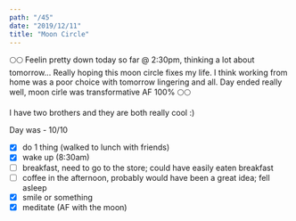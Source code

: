 ```yaml
---
path: "/45"
date: "2019/12/11"
title: "Moon Circle"
---
```


🌕🌕 Feelin pretty down today so far @ 2:30pm, thinking a lot about tomorrow... Really hoping this moon circle fixes my life. I think working from home was a poor choice with tomorrow lingering and all. Day ended really well, moon cirle was transformative AF 100% 🌕🌕

I have two brothers and they are both really cool :)

Day was - 10/10

- [x] do 1 thing (walked to lunch with friends)
- [x] wake up (8:30am)
- [ ] breakfast, need to go to the store; could have easily eaten breakfast
- [ ] coffee in the afternoon, probably would have been a great idea; fell asleep
- [x] smile or something
- [x] meditate (AF with the moon)
